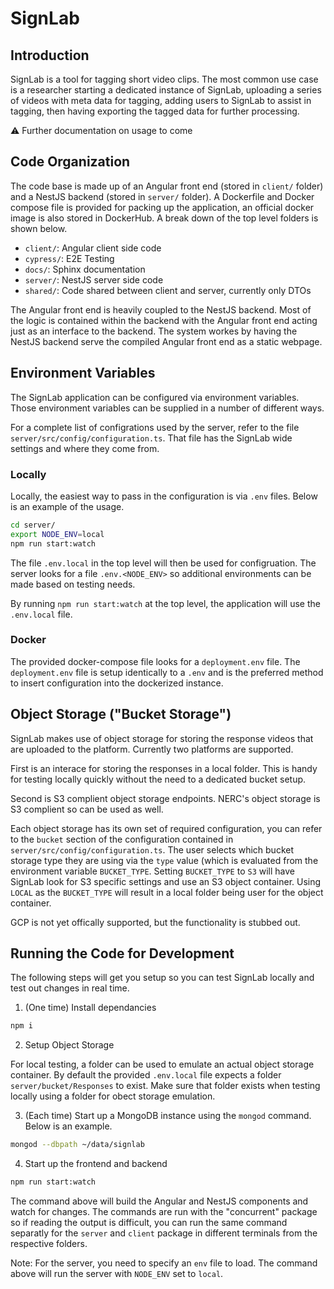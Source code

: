 # SignLab

## Introduction

SignLab is a tool for tagging short video clips. The most common use case
is a researcher starting a dedicated instance of SignLab, uploading a
series of videos with meta data for tagging, adding users to SignLab to
assist in tagging, then having exporting the tagged data for further
processing.

:warning: Further documentation on usage to come

## Code Organization

The code base is made up of an Angular front end (stored in `client/` folder)
and a NestJS backend (stored in `server/` folder). A Dockerfile and Docker
compose file is provided for packing up the application, an official
docker image is also stored in DockerHub. A break down of the top level folders
is shown below.

* `client/`: Angular client side code
* `cypress/`: E2E Testing
* `docs/`: Sphinx documentation
* `server/`: NestJS server side code
* `shared/`: Code shared between client and server, currently only DTOs

The Angular front end is heavily coupled to the NestJS backend. Most of the
logic is contained within the backend with the Angular front end acting
just as an interface to the backend. The system workes by having the NestJS
backend serve the compiled Angular front end as a static webpage.

## Environment Variables

The SignLab application can be configured via environment variables. Those
environment variables can be supplied in a number of different ways.

For a complete list of configrations used by the server, refer to the file
`server/src/config/configuration.ts`. That file has the SignLab wide settings
and where they come from.

### Locally

Locally, the easiest way to pass in the configuration is via `.env` files.
Below is an example of the usage.

```bash
cd server/
export NODE_ENV=local
npm run start:watch
```

The file `.env.local` in the top level will then be used for configruation.
The server looks for a file `.env.<NODE_ENV>` so additional environments can
be made based on testing needs.

By running `npm run start:watch` at the top level, the application will use the
`.env.local` file.

### Docker

The provided docker-compose file looks for a `deployment.env` file. The
`deployment.env` file is setup identically to a `.env` and is the preferred
method to insert configuration into the dockerized instance.

## Object Storage ("Bucket Storage")

SignLab makes use of object storage for storing the response videos that
are uploaded to the platform. Currently two platforms are supported.

First is an interace for storing the responses in a local folder. This is
handy for testing locally quickly without the need to a dedicated bucket
setup.

Second is S3 complient object storage endpoints. NERC's object storage is S3
complient so can be used as well.

Each object storage has its own set of required configuration, you
can refer to the `bucket` section of the configuration contained
in `server/src/config/configuration.ts`. The user selects which bucket storage
type they are using via the `type` value (which is evaluated from the
environment variable `BUCKET_TYPE`.  Setting `BUCKET_TYPE` to `S3` will
have SignLab look for S3 specific settings and use an S3 object container.
Using `LOCAL` as the `BUCKET_TYPE` will result in a local folder being
user for the object container.

GCP is not yet offically supported, but the functionality is stubbed out.

## Running the Code for Development

The following steps will get you setup so you can test SignLab locally and
test out changes in real time.

1. (One time) Install dependancies

```bash
npm i
```

2. Setup Object Storage

For local testing, a folder can be used to emulate an actual object storage
container. By default the provided `.env.local` file expects a folder
`server/bucket/Responses` to exist. Make sure that folder exists when testing
locally using a folder for obect storage emulation.

3. (Each time) Start up a MongoDB instance using the `mongod` command. Below is
an example.

```bash
mongod --dbpath ~/data/signlab
```

4. Start up the frontend and backend

```bash
npm run start:watch
```

The command above will build the Angular and NestJS components and watch
for changes. The commands are run with the "concurrent" package so if reading
the output is difficult, you can run the same command separatly for the
`server` and `client` package in different terminals from the respective
folders.

Note: For the server, you need to specify an `env` file to load. The command
above will run the server with `NODE_ENV` set to `local`.
